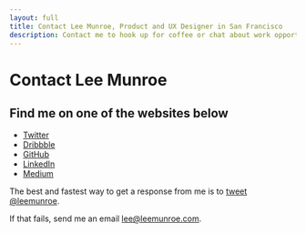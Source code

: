 ```yaml
---
layout: full
title: Contact Lee Munroe, Product and UX Designer in San Francisco
description: Contact me to hook up for coffee or chat about work opportunities. Find me on Twitter, LinkedIn, GitHub, Dribbble etc.
---
```


# Contact Lee Munroe

## Find me on one of the websites below

* [Twitter](http://twitter.com/leemunroe)
* [Dribbble](http://dribbble.com/leemunroe)
* [GitHub](http://github.com/leemunroe)
* [LinkedIn](www.linkedin.com/in/leemunroe/)
* [Medium](http://medium.com/@leemunroe)

The best and fastest way to get a response from me is to <a href="http://twitter.com/leemunroe">tweet @leemunroe</a>.


If that fails, send me an email [lee@leemunroe.com](mailto:lee@leemunroe.com).

